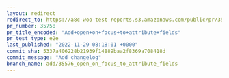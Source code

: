 ```yaml
---
layout: redirect
redirect_to: https://a8c-woo-test-reports.s3.amazonaws.com/public/pr/35758/e2e/index.html
pr_number: 35758
pr_title_encoded: "Add+open+on+focus+to+attribute+fields"
pr_test_type: e2e
last_published: "2022-11-29 08:18:01 +0000"
commit_sha: 5337a406228b21939f14889baa2f8369a708418d
commit_message: "Add changelog"
branch_name: add/35576_open_on_focus_to_attribute_fields
---
```

